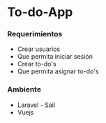 # To-do-App

### Requerimientos
- Crear usuarios
- Que permita iniciar sesión
- Crear to-do's
- Que permita asignar to-do's

### Ambiente
- Laravel - Sail
- Vuejs
